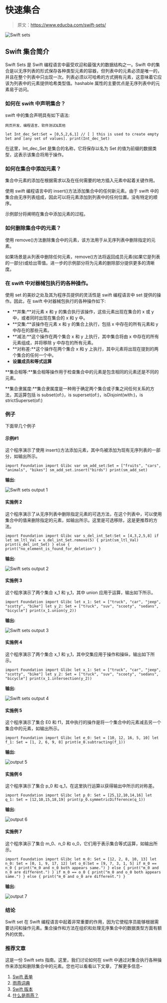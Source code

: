 # 快速集合

> 原文：<https://www.educba.com/swift-sets/>

![Swift sets](img/9761f852a63f3e2ee4ea99021a353dd9.png)



## Swift 集合简介

Swift Sets 是 Swift 编程语言中最受欢迎和最强大的数据结构之一。Swift 中的集合是以无序列表的形式保存各种类型元素的容器，但列表中的元素必须是唯一的，并且在整个列表中只出现一次。列表必须以可哈希的方式拥有元素，这意味着它应该为列表中的元素提供哈希类型值。hashable 属性的主要优点是无序列表中的元素易于访问。

### 如何在 swift 中声明集合？

swift 中的集合声明具有如下语法:

<small>网页开发、编程语言、软件测试&其他</small>

`let Int_dec_Set:Set = [0,5,2,6,1] // [ ] this is used to create empty Set and [any set of values].
print(Int_dec_Set)`

在这里，Int_dec_Set 是集合的名称，它将保存以名为 Set 的值为前缀的数据类型，这表示该集合将用于操作。

### 如何在集合中添加元素？

集合中元素的添加在根据需求以及在任何需要的地方插入元素中起着关键作用。

使用 swift 编程语言中的 insert()方法添加集合中的任何新元素。由于 swift 中的集合由无序列表组成，因此可以将元素添加到列表中的任何位置。没有特定的顺序。

示例部分将阐明在集合中添加元素的过程。

### 如何删除集合中的元素？

使用 remove()方法删除集合中的元素，该方法用于从无序列表中删除指定的元素。

如果场景是从列表中删除任何元素，remove()方法将返回成员元素(如果它是列表的一部分)或给出零值。进一步的示例部分将为元素的删除部分提供更多的清晰度。

### 在 swift 中对器械包执行的各种操作。

使用 set 的美妙之处及其为程序员提供的灵活性是 swift 编程语言中 set 提供的操作。因此，在 swift 中对器械包执行的各种操作如下:

*   **并集:**对元素 x 和 y 的集合执行该操作，这些元素出现在集合的 x 或 y 中，或者同时出现在集合的 x 和 y 中。
*   **交集:**该操作在元素 x 和 y 的集合上执行，包括 x 中存在的所有元素和 y 中存在的那些元素。
*   **减法:**这个操作在两个集合 x 和 y 上执行，其中集合将由 x 中存在的所有元素组成，并将移除 y 中存在的所有元素。
*   **对称差:**这个操作在两个集合 x 和 y 上执行，其中元素将出现在提到的两个集合的任何一个中。
*   **设置成员和等式运算**

**集合相等:**集合相等操作用于检查集合中的元素是包含相同的元素还是不同的元素。

**集合隶属度:**集合隶属度是一种用于确定两个集合或子集之间任何关系的方法，其运算包括 is subset(of:)，is superset(of:)，isDisjoint(with:)，is strictSuperset(of:)

### 例子

下面举几个例子

#### 示例#1

这个程序演示了使用 insert()方法添加元素，其中鸟被添加为现有无序列表的一部分，如输出所示。

`import Foundation
import Glibc
var sm_add_set:Set = ["fruits", "cars", "animals", "bikes"] sm_add_set.insert("birds")
print(sm_add_set)`

**输出:**

![Swift sets output 1](img/2518cd4a7f83161aadd3bcfb437920de.png)



#### 实施例 2

这个程序演示了从无序列表中删除指定元素的可选方法，在这个列表中，可以使用集合中的值来删除指定的元素，如输出所示。这里是可选移除，这是更推荐的方法。

`import Foundation
import Glibc
var s_del_int_Set:Set = [4,3,2,5,8] if let sm_ltl_Val = s_del_int_Set.remove(5)
{
print(sm_ltl_Val)
print(s_del_int_Set)
}
else
{
print("no_element_is_found_for_deletion")
}`

**输出:**

![Swift sets output 2](img/480cb45919eff979f2640092f619d243.png)



#### 实施例 3

这个程序演示了两个集合 x_1 和 y_1，其中 union 应用于运算，输出如下所示。

`import Foundation
import Glibc
let x_1: Set = ["truck", "car", "jeep", "scotty", "bike"] let y_2: Set = ["truck", "suv", "scooty", "sedans", "bicycle"] print(x_1.union(y_2))`

**输出:**

![Swift sets output 3](img/296a96a0364940f99959ea1c16ab92d2.png)



#### 实施例 4

这个程序演示了两个集合 x_1 和 y_1，其中交集应用于操作和操纵，输出如下所示。

`import Foundation
import Glibc
let x_1: Set = ["truck", "car", "jeep", "scotty", "bike"] let y_2: Set = ["truck", "suv", "scooty", "sedans", "bicycle"] print(x_1.intersection(y_2))`

**输出:**

![Swift sets output 4](img/61b3f5654479fddb568c52782b7d63da.png)



#### 实施例 5

这个程序演示了集合 E0 和 f1，其中执行的操作是将一个集合中的元素减去另一个集合中的元素，如输出所示。

`import Foundation
import Glibc
let e_0: Set = [10, 12, 16, 5, 10] let f_1: Set = [1, 2, 6, 9, 8] print(e_0.subtracting(f_1))`

**输出:**

![output 5](img/45463ce3db93f97f4f76de6fa7a0c08e.png)



#### 实施例 6

这个程序演示了集合 p_0 和 q_1，在这里执行运算以获得输出中所示的对称差。

`import Foundation
import Glibc
let p_0: Set = [25,12,10,14,16] let q_1: Set = [12,10,15,18,19] print(p_0.symmetricDifference(q_1))`

**输出:**

![output 6](img/cfc658e6a675d2e9ff00f4057035c57c.png)



#### 实施例 7

这个程序演示了集合 m_0、n_0 和 o_0，它们用于表示集合等式运算，如输出所示。

`import Foundation
import Glibc
let m_0: Set = [12, 2, 8, 10, 13] let n_0: Set = [0, 1, 9, 17, 12] let o_0:Set = [9, 7, 3, 1, 5] if m_0 == n_0 {
print("m_0 and n_0 both appears same.")
} else {
print("m_0 and n_0 are different.")
}
if m_0 == o_0 {
print("m_0 and o_0 both appears same.")
} else {
print("m_0 and o_0 are different.")
}`

**输出:**

![output 7](img/260198a89ea6f4fdc2456a1405e38cda.png)



### 结论

Swift set 在 Swift 编程语言中起着非常重要的作用，因为它使程序员能够根据需要访问和操作元素。集合操作和方法在组织和处理无序集合中的数据类型方面有额外的优势。

### 推荐文章

这是一份 Swift sets 指南。这里，我们讨论如何在 swift 中通过对集合执行各种操作来添加和删除集合中的元素。您也可以看看以下文章，了解更多信息–

1.  [Swift 表单](https://www.educba.com/swift-forms/)
2.  [雨燕词典](https://www.educba.com/swift-dictionary/)
3.  [Swift 版本](https://www.educba.com/swift-version/)
4.  [什么是雨燕？](https://www.educba.com/what-is-swift/)





